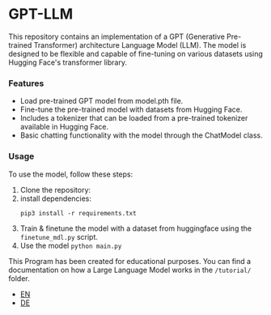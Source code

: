# GPT-LLM
This repository contains an implementation of a GPT (Generative Pre-trained Transformer) architecture Language Model (LLM). The model is designed to be flexible and capable of fine-tuning on various datasets using Hugging Face's transformer library.

### Features
- Load pre-trained GPT model from model.pth file.
- Fine-tune the pre-trained model with datasets from Hugging Face.
- Includes a tokenizer that can be loaded from a pre-trained tokenizer available in Hugging Face.
- Basic chatting functionality with the model through the ChatModel class.

### Usage
To use the model, follow these steps:
1. Clone the repository:
2. install dependencies:
   ```
   pip3 install -r requirements.txt
   ```
3. Train & finetune the model with a dataset from huggingface using the `finetune_mdl.py` script.
4. Use the model ```python main.py```


This Program has been created for educational purposes. You can find a documentation on how a Large Language Model works in the `/tutorial/` folder.
- [EN](tutorial/en.md)
- [DE](tutorial/de.md)
